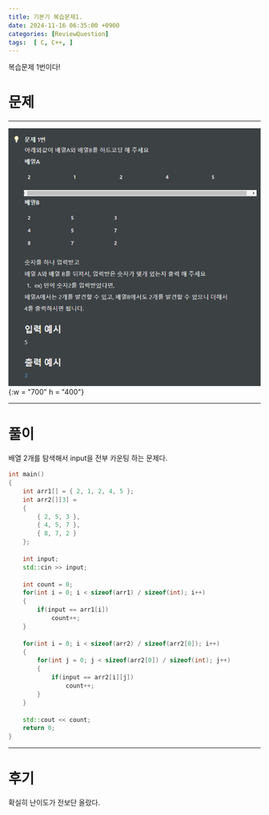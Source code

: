 ```yaml
---
title: 기본기 복습문제1.
date: 2024-11-16 06:35:00 +0900
categories: [ReviewQuestion]  
tags:  [ C, C++, ]
---
```

복습문제 1번이다!

# 문제   
---------------------------------------
![DeskTop View](/assets/img/ReviewQuestion1.png){:w = "700" h = "400"}

---------------------------------------

# 풀이

배열 2개를 탐색해서 input을 전부 카운팅 하는 문제다.

```c++
int main()
{
    int arr1[] = { 2, 1, 2, 4, 5 };
    int arr2[][3] =
    {
        { 2, 5, 3 },
        { 4, 5, 7 },
        { 8, 7, 2 }
    };

    int input;
    std::cin >> input;

    int count = 0;
    for(int i = 0; i < sizeof(arr1) / sizeof(int); i++)
    {
        if(input == arr1[i])
            count++;
    }

    for(int i = 0; i < sizeof(arr2) / sizeof(arr2[0]); i++)
    {
        for(int j = 0; j < sizeof(arr2[0]) / sizeof(int); j++)
        {
            if(input == arr2[i][j])
                count++;
        }
    }

    std::cout << count;
    return 0;
}
```
---------------------------------------

# 후기

확실히 난이도가 전보단 올랐다.


